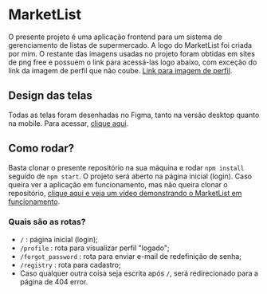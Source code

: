 # MarketList

O presente projeto é uma aplicação frontend para um sistema de gerenciamento de listas de supermercado. A logo do MarketList foi criada por mim. O restante das imagens usadas no projeto foram obtidas em sites de png free e possuem o link para acessá-las logo abaixo, com exceção do link da imagem de perfil que não coube. [Link para imagem de perfil](https://www.freeiconspng.com/img/898).

## Design das telas

Todas as telas foram desenhadas no Figma, tanto na versão desktop quanto na mobile. Para acessar, [clique aqui](https://www.figma.com/design/k8uOJG8kTRF76xkt4cGcGw/MarketList?node-id=0-1&node-type=CANVAS&t=WNvJPoIQlL4jpvkD-0).

## Como rodar?

Basta clonar o presente repositório na sua máquina e rodar ```npm install``` seguido de ```npm start```. O projeto será aberto na página inicial (login).
Caso queira ver a aplicação em funcionamento, mas não queira clonar o repositório, [clique aqui e veja um vídeo demonstrando o MarketList em funcionamento](https://www.linkedin.com/feed/update/urn:li:activity:7233891570050101248/).

### Quais são as rotas?

* ```/``` : página inicial (login);
* ```/profile``` : rota para visualizar perfil "logado";
* ```/forgot_password``` : rota para enviar e-mail de redefinição de senha;
* ```/registry``` : rota para cadastro;
* Caso qualquer outra coisa seja escrita após ```/```, será redirecionado para a página de 404 error.
